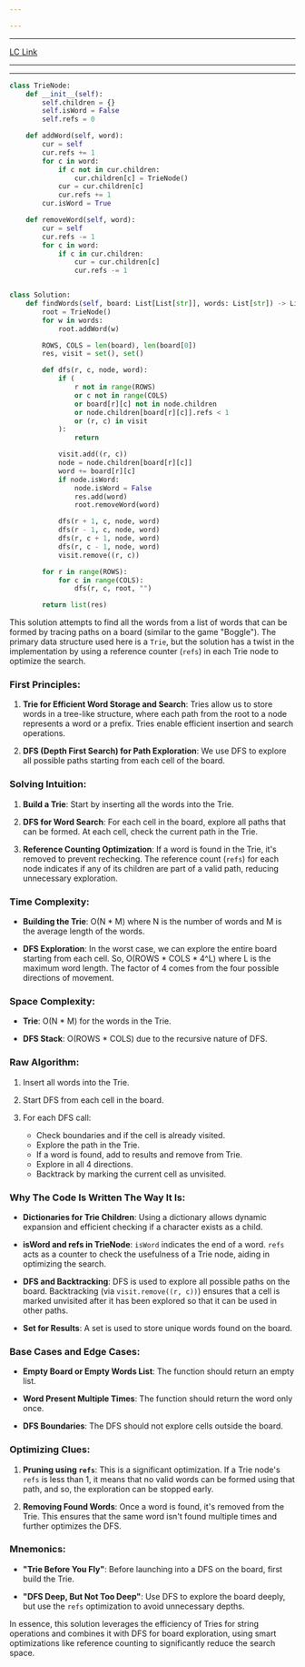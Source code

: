 ```yaml
---

---
```

---
[LC Link](https://leetcode.com/problems/word-search-ii/)

---
---

```python
class TrieNode:
    def __init__(self):
        self.children = {}
        self.isWord = False
        self.refs = 0

    def addWord(self, word):
        cur = self
        cur.refs += 1
        for c in word:
            if c not in cur.children:
                cur.children[c] = TrieNode()
            cur = cur.children[c]
            cur.refs += 1
        cur.isWord = True

    def removeWord(self, word):
        cur = self
        cur.refs -= 1
        for c in word:
            if c in cur.children:
                cur = cur.children[c]
                cur.refs -= 1


class Solution:
    def findWords(self, board: List[List[str]], words: List[str]) -> List[str]:
        root = TrieNode()
        for w in words:
            root.addWord(w)

        ROWS, COLS = len(board), len(board[0])
        res, visit = set(), set()

        def dfs(r, c, node, word):
            if (
                r not in range(ROWS) 
                or c not in range(COLS)
                or board[r][c] not in node.children
                or node.children[board[r][c]].refs < 1
                or (r, c) in visit
            ):
                return

            visit.add((r, c))
            node = node.children[board[r][c]]
            word += board[r][c]
            if node.isWord:
                node.isWord = False
                res.add(word)
                root.removeWord(word)

            dfs(r + 1, c, node, word)
            dfs(r - 1, c, node, word)
            dfs(r, c + 1, node, word)
            dfs(r, c - 1, node, word)
            visit.remove((r, c))

        for r in range(ROWS):
            for c in range(COLS):
                dfs(r, c, root, "")

        return list(res)

```

This solution attempts to find all the words from a list of words that can be formed by tracing paths on a board (similar to the game "Boggle"). The primary data structure used here is a `Trie`, but the solution has a twist in the implementation by using a reference counter (`refs`) in each Trie node to optimize the search.

### First Principles:

1. **Trie for Efficient Word Storage and Search**: Tries allow us to store words in a tree-like structure, where each path from the root to a node represents a word or a prefix. Tries enable efficient insertion and search operations.
  
2. **DFS (Depth First Search) for Path Exploration**: We use DFS to explore all possible paths starting from each cell of the board.

### Solving Intuition:

1. **Build a Trie**: Start by inserting all the words into the Trie.

2. **DFS for Word Search**: For each cell in the board, explore all paths that can be formed. At each cell, check the current path in the Trie.

3. **Reference Counting Optimization**: If a word is found in the Trie, it's removed to prevent rechecking. The reference count (`refs`) for each node indicates if any of its children are part of a valid path, reducing unnecessary exploration.

### Time Complexity:

- **Building the Trie**: O(N * M) where N is the number of words and M is the average length of the words.

- **DFS Exploration**: In the worst case, we can explore the entire board starting from each cell. So, O(ROWS * COLS * 4^L) where L is the maximum word length. The factor of 4 comes from the four possible directions of movement.

### Space Complexity:

- **Trie**: O(N * M) for the words in the Trie.
  
- **DFS Stack**: O(ROWS * COLS) due to the recursive nature of DFS.

### Raw Algorithm:

1. Insert all words into the Trie.
  
2. Start DFS from each cell in the board.

3. For each DFS call:
   - Check boundaries and if the cell is already visited.
   - Explore the path in the Trie.
   - If a word is found, add to results and remove from Trie.
   - Explore in all 4 directions.
   - Backtrack by marking the current cell as unvisited.

### Why The Code Is Written The Way It Is:

- **Dictionaries for Trie Children**: Using a dictionary allows dynamic expansion and efficient checking if a character exists as a child.

- **isWord and refs in TrieNode**: `isWord` indicates the end of a word. `refs` acts as a counter to check the usefulness of a Trie node, aiding in optimizing the search.

- **DFS and Backtracking**: DFS is used to explore all possible paths on the board. Backtracking (via `visit.remove((r, c))`) ensures that a cell is marked unvisited after it has been explored so that it can be used in other paths.

- **Set for Results**: A set is used to store unique words found on the board.

### Base Cases and Edge Cases:

- **Empty Board or Empty Words List**: The function should return an empty list.
  
- **Word Present Multiple Times**: The function should return the word only once.

- **DFS Boundaries**: The DFS should not explore cells outside the board.

### Optimizing Clues:

1. **Pruning using `refs`**: This is a significant optimization. If a Trie node's `refs` is less than 1, it means that no valid words can be formed using that path, and so, the exploration can be stopped early.

2. **Removing Found Words**: Once a word is found, it's removed from the Trie. This ensures that the same word isn't found multiple times and further optimizes the DFS.

### Mnemonics:

- **"Trie Before You Fly"**: Before launching into a DFS on the board, first build the Trie.
  
- **"DFS Deep, But Not Too Deep"**: Use DFS to explore the board deeply, but use the `refs` optimization to avoid unnecessary depths.

In essence, this solution leverages the efficiency of Tries for string operations and combines it with DFS for board exploration, using smart optimizations like reference counting to significantly reduce the search space.